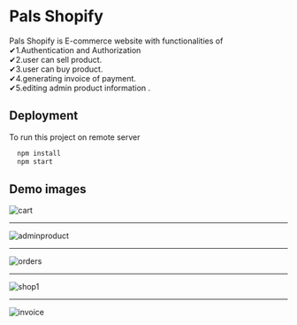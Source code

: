 
# Pals Shopify

Pals Shopify is E-commerce website with functionalities of <br/>
✔1.Authentication and Authorization<br/>
✔2.user can sell product. <br/>
✔3.user can buy product. <br/>
✔4.generating invoice of payment.<br/> 
✔5.editing admin product information .



## Deployment

To run this project on remote server

```bash
  npm install
  npm start
```


## Demo images
![cart](https://user-images.githubusercontent.com/80281655/184364400-ddc78a2e-9652-41ab-973c-cd0f3fe277b0.PNG)<hr/>
![adminproduct](https://user-images.githubusercontent.com/80281655/184364418-b727b654-deef-4bfc-b0e5-a56c38e890e1.PNG)<hr/>
![orders](https://user-images.githubusercontent.com/80281655/184364442-d1cf6f67-3f08-4ff5-a38c-c5373049a872.PNG)<hr/>
![shop1](https://user-images.githubusercontent.com/80281655/184364483-79b9f7c7-109b-4793-87c5-13798d4344b4.PNG)<hr/>
![invoice](https://user-images.githubusercontent.com/80281655/184364498-56ee9055-7142-415a-ab35-276b7c1b93c0.PNG)



